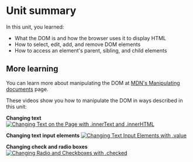 # Unit summary

In this unit, you learned:

-   What the DOM is and how the browser uses it to display HTML
-   How to select, edit, add, and remove DOM elements
-   How to access an element's parent, sibling, and child elements

## More learning

You can learn more about manipulating the DOM at [MDN's Manipulating documents](https://developer.mozilla.org/en-US/docs/Learn/JavaScript/Client-side_web_APIs/Manipulating_documents) page.

These videos show you how to manipulate the DOM in ways described in this unit:

**Changing text**
[![Changing Text on the Page with .innerText and .innerHTML](https://img.youtube.com/vi/9s5YPhmyNFg/0.jpg)](https://www.youtube.com/watch?v=9s5YPhmyNFg)

**Changing text input elements**
[![Changing Text Input Elements with .value](https://img.youtube.com/vi/H075i8WqCrw/0.jpg)](https://www.youtube.com/watch?v=H075i8WqCrw)

**Changing check and radio boxes**
[![Changing Radio and Checkboxes with .checked](https://img.youtube.com/vi/wT5g912GKTY/0.jpg)](https://www.youtube.com/watch?v=wT5g912GKTY)
